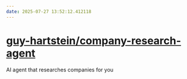 ```yaml
---
date: 2025-07-27 13:52:12.412118
---
```


# [guy-hartstein/company-research-agent](https://github.com/guy-hartstein/company-research-agent)

AI agent that researches companies for you